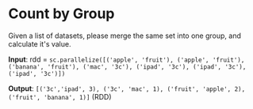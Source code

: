 # Count by Group

Given a list of datasets, please merge the same set into one group, and calculate it's value.


**Input**: rdd = `sc.parallelize([('apple', 'fruit'), ('apple', 'fruit'), ('banana', 'fruit'), ('mac', '3c'), ('ipad', '3c'), ('ipad', '3c'), ('ipad', '3c')])` 

**Output**: `[('3c','ipad', 3), ('3c', 'mac', 1), ('fruit', 'apple', 2), ('fruit', 'banana', 1)]` (RDD)


